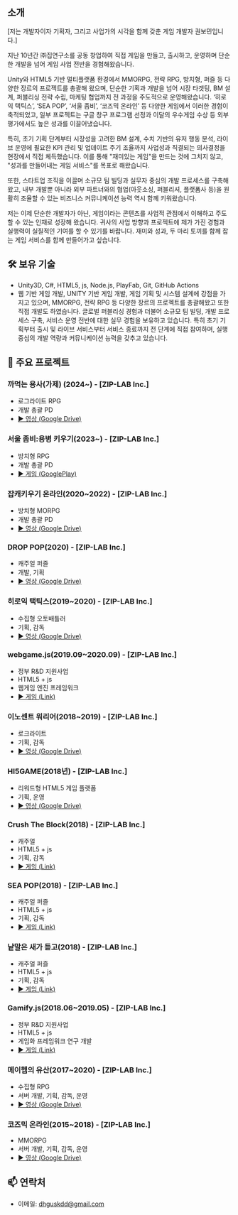 ## 소개
[저는 개발자이자 기획자, 그리고 사업가의 시각을 함께 갖춘 게임 개발자 권보민입니다.]

지난 10년간 ㈜집연구소를 공동 창업하여 직접 게임을 만들고, 출시하고, 운영하며 단순한 개발을 넘어 게임 사업 전반을 경험해왔습니다.

Unity와 HTML5 기반 멀티플랫폼 환경에서 MMORPG, 전략 RPG, 방치형, 퍼즐 등 다양한 장르의 프로젝트를 총괄해 왔으며, 단순한 기획과 개발을 넘어 시장 타겟팅, BM 설계, 퍼블리싱 전략 수립, 마케팅 협업까지 전 과정을 주도적으로 운영해왔습니다. ‘히로익 택틱스’, ‘SEA POP’, ‘서울 좀비’, ‘코즈믹 온라인’ 등 다양한 게임에서 이러한 경험이 축적되었고, 일부 프로젝트는 구글 창구 프로그램 선정과 이달의 우수게임 수상 등 외부 평가에서도 높은 성과를 이끌어냈습니다.

특히, 초기 기획 단계부터 시장성을 고려한 BM 설계, 수치 기반의 유저 행동 분석, 라이브 운영에 필요한 KPI 관리 및 업데이트 주기 조율까지 사업성과 직결되는 의사결정을 현장에서 직접 체득했습니다. 이를 통해 "재미있는 게임"을 만드는 것에 그치지 않고, "성과를 만들어내는 게임 서비스"를 목표로 해왔습니다.

또한, 스타트업 조직을 이끌며 소규모 팀 빌딩과 실무자 중심의 개발 프로세스를 구축해왔고, 내부 개발뿐 아니라 외부 파트너와의 협업(아웃소싱, 퍼블리셔, 플랫폼사 등)을 원활히 조율할 수 있는 비즈니스 커뮤니케이션 능력 역시 함께 키워왔습니다.

저는 이제 단순한 개발자가 아닌, 게임이라는 콘텐츠를 사업적 관점에서 이해하고 주도할 수 있는 인재로 성장해 왔습니다. 귀사의 사업 방향과 프로젝트에 제가 가진 경험과 실행력이 실질적인 기여를 할 수 있기를 바랍니다. 재미와 성과, 두 마리 토끼를 함께 잡는 게임 서비스를 함께 만들어가고 싶습니다.

## 🛠 보유 기술
- Unity3D, C#, HTML5, js, Node.js, PlayFab, Git, GitHub Actions
- 웹 기반 게임 개발, UNITY 기반 게임 개발, 게임 기획 및 시스템 설계에 강점을 가지고 있으며, MMORPG, 전략 RPG 등 다양한 장르의 프로젝트를 총괄해왔고 또한 직접 개발도 하였습니다. 글로벌 퍼블리싱 경험과 더불어 소규모 팀 빌딩, 개발 프로세스 구축, 서비스 운영 전반에 대한 실무 경험을 보유하고 있습니다. 특히 초기 기획부터 출시 및 라이브 서비스부터 서비스 종료까지 전 단계에 직접 참여하며, 실행 중심의 개발 역량과 커뮤니케이션 능력을 갖추고 있습니다.​

## 💼 주요 프로젝트

### 까먹는 용사(가제) (2024~) - [ZIP-LAB Inc.]
- 로그라이트 RPG
- 개발 총괄 PD
- [▶ 영상 (Google Drive)](https://drive.google.com/file/d/1zyGjNN6fagSPMEDy3mFOIom674Kt9Yuy/view?usp=sharing)

### 서울 좀비:용병 키우기(2023~) - [ZIP-LAB Inc.]
- 방치형 RPG
- 개발 총괄 PD
- [▶ 게임 (GooglePlay)](https://play.google.com/store/apps/details?id=com.ziplab.seoulzombie)
  
### 잡캐키우기 온라인(2020~2022) - [ZIP-LAB Inc.]
- 방치형 MORPG
- 개발 총괄 PD
- [▶ 영상 (Google Drive)](https://drive.google.com/file/d/1cex_2GDgH1G6T11evyeQvmRDUaIc7Qtb/view)
  
### DROP POP(2020) - [ZIP-LAB Inc.]
- 캐주얼 퍼즐
- 개발, 기획
- [▶ 영상 (Google Drive)](https://drive.google.com/file/d/1ijJhpMIIU0FRjsBGQVLXTYiF26uMzpE9/view)

### 히로익 택틱스(2019~2020) - [ZIP-LAB Inc.]
- 수집형 오토배틀러
- 기획, 감독
- [▶ 영상 (Google Drive)](https://drive.google.com/file/d/1miRMqF4yEQfML_I3xeTyq6rhVVJZ3k7R/view)

### webgame.js(2019.09~2020.09) - [ZIP-LAB Inc.]
- 정부 R&D 지원사업
- HTML5 + js
- 웹게임 엔진 프레임워크
- [▶ 게임 (Link)](http://webgamejs.zip-lab.co.kr)

### 이노센트 워리어(2018~2019) - [ZIP-LAB Inc.]
- 로크라이트
- 기획, 감독
- [▶ 영상 (Google Drive)](https://drive.google.com/file/d/1zudyK-wbTMzYdRHodRZbtqONHPZDtUBD/view)

### HI5GAME(2018년) - [ZIP-LAB Inc.]
- 리워드형 HTML5 게임 플랫폼
- 기획, 운영
- [▶ 영상 (Google Drive)](https://drive.google.com/file/d/1i2cJigPZHKUf0vRanExudjtN1wsbN26d/view)

### Crush The Block(2018) - [ZIP-LAB Inc.]
- 캐주얼
- HTML5 + js
- 기획, 감독
- [▶ 게임 (Link)](http://cdn.zip-lab.co.kr/data/flappy/)

### SEA POP(2018) - [ZIP-LAB Inc.]
- 캐주얼 퍼즐
- HTML5 + js
- 기획, 감독
- [▶ 게임 (Link)](http://cdn.zip-lab.co.kr/data/seapop/game/)
  
### 낱말은 새가 듣고(2018) - [ZIP-LAB Inc.]
- 캐주얼 퍼즐
- HTML5 + js
- 기획, 감독
- [▶ 게임 (Link)](http://cdn.zip-lab.co.kr/data/word/game/)

### Gamify.js(2018.06~2019.05) - [ZIP-LAB Inc.]
- 정부 R&D 지원사업
- HTML5 + js
- 게임화 프레임워크 연구 개발
- [▶ 게임 (Link)](http://gamify.zip-lab.co.kr)

### 메이헴의 유산(2017~2020) - [ZIP-LAB Inc.]
- 수집형 RPG
- 서버 개발, 기획, 감독, 운영
- [▶ 영상 (Google Drive)](https://drive.google.com/file/d/1RVbR0PQRKwbs963ERbBdpSn1grTMa8Bi/view)
  
### 코즈믹 온라인(2015~2018) - [ZIP-LAB Inc.]
- MMORPG
- 서버 개발, 기획, 감독, 운영
- [▶ 영상 (Google Drive)](https://drive.google.com/file/d/19lWu3vgFtwW0OE5HVLaUy9auLmZhXxFq/view?usp=sharing)

## 📫 연락처
- 이메일: dhguskdd@gmail.com

<!--
**cosmos555/cosmos555** is a ✨ _special_ ✨ repository because its `README.md` (this file) appears on your GitHub profile.

Here are some ideas to get you started:

- 🔭 I’m currently working on ...
- 🌱 I’m currently learning ...
- 👯 I’m looking to collaborate on ...
- 🤔 I’m looking for help with ...
- 💬 Ask me about ...
- 📫 How to reach me: ...
- 😄 Pronouns: ...
- ⚡ Fun fact: ...
-->
